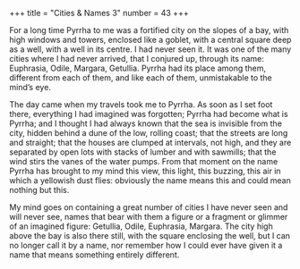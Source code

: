 +++
title = "Cities & Names 3"
number = 43
+++

For a long time Pyrrha to me was a fortified city on the slopes of a bay, with high windows and towers, enclosed like a goblet, with a central square deep as a well, with a well in its centre. I had never seen it. It was one of the many cities where I had never arrived, that I conjured up, through its name: Euphrasia, Odile, Margara, Getullia. Pyrrha had its place among them, different from each of them, and like each of them, unmistakable to the mind’s eye.

The day came when my travels took me to Pyrrha. As soon as I set foot there, everything I had imagined was forgotten; Pyrrha had become what is Pyrrha; and I thought I had always known that the sea is invisible from the city, hidden behind a dune of the low, rolling coast; that the streets are long and straight; that the houses are clumped at intervals, not high, and they are separated by open lots with stacks of lumber and with sawmills; that the wind stirs the vanes of the water pumps. From that moment on the name Pyrrha has brought to my mind this view, this light, this buzzing, this air in which a yellowish dust flies: obviously the name means this and could mean nothing but this.

My mind goes on containing a great number of cities I have never seen and will never see, names that bear with them a figure or a fragment or glimmer of an imagined figure: Getullia, Odile, Euphrasia, Margara. The city high above the bay is also there still, with the square enclosing the well, but I can no longer call it by a name, nor remember how I could ever have given it a name that means something entirely different.